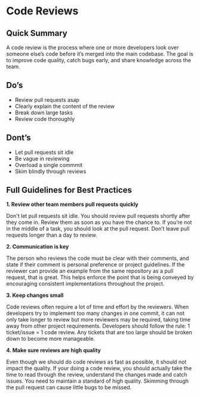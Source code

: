 # Code Reviews

## Quick Summary

A code review is the process where one or more developers look over someone else’s code before it’s merged into the main codebase. The goal is to improve code quality, catch bugs early, and share knowledge across the team.

## Do’s
- Review pull requests asap 
- Clearly explain the content of the review
- Break down large tasks
- Review code thoroughly

## Dont’s
- Let pull requests sit idle
- Be vague in reviewing
- Overload a single commmit
- Skim blindly through reviews

## Full Guidelines for Best Practices

**1. Review other team members pull requests quickly**

Don't let pull requests sit idle. You should review pull requests shortly after they come in. Review them as soon as you have the chance to. If you’re not in the middle of a task, you should look at the pull request. Don’t leave pull requests longer than a day to review. 

**2. Communication is key**

The person who reviews the code must be clear with their comments, and state if their comment is personal preference or project guidelines. If the reviewer can provide an example from the same repository as a pull request, that is great. This helps enforce the point that is being conveyed by encouraging consistent implementations throughout the project.

**3. Keep changes small**

Code reviews often require a lot of time and effort by the reviewers. When developers try to implement too many changes in one commit, it can not only take longer to review but more reviewers may be required, taking time away from other project requirements. Developers should follow the rule: 1 ticket/issue = 1 code review. Any tickets that are too large should be broken down to become more manageable.

**4. Make sure reviews are high quality**

Even though we should do code reviews as fast as possible, it should not impact the quality. If your doing a code review, you should actually take the time to read through the review, understand the changes made and catch issues. You need to maintain a standard of high quality. Skimming through the pull request can cause little bugs to be missed.



